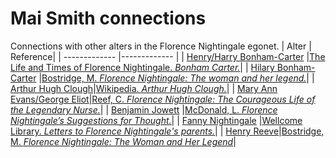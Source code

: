 # Mai Smith connections
Connections with other alters in the Florence Nightingale egonet.
| Alter  | Reference|
| ------------- |------------- |
| [Henry/Harry Bonham-Carter](https://github.com/altealo/FNTest/blob/master/AltersReferences/HenryBonhamCarter.md)  |[The Life and Times of Florence Nightingale. *Bonham Carter.*](https://lifeandtimesofflorencenightingale.wordpress.com/family-history-2/bonham-carter/)|
| [Hilary Bonham-Carter](https://github.com/altealo/FNTest/blob/master/AltersReferences/HilaryBonhamCarter.md)   |[Bostridge, M. *Florence Nightingale: The woman and her legend.*](https://books.google.co.uk/books?id=OsCiBgAAQBAJ&lpg=PR334&pg=PP1#v=onepage&q&f=false)|
| [Arthur Hugh Clough](https://github.com/altealo/FNTest/blob/master/AltersReferences/ArthurHughClough.md)|[Wikipedia. *Arthur Hugh Clough.*](https://en.wikipedia.org/wiki/Arthur_Hugh_Clough)|
| [Mary Ann Evans/George Eliot](https://github.com/altealo/FNTest/blob/master/AltersReferences/GeorgeEliot.md)|[Reef, C. *Florence Nightingale: The Courageous Life of the Legendary Nurse.*](https://books.google.co.uk/books?id=1HY1CwAAQBAJ&pg=PA68&lpg=PA68&dq=mai+smith+mary+ann+evans+george+eliot&source=bl&ots=SZmCKGYqyb&sig=ACfU3U0wgiwruT7t5QX5oAPwtSV2j1wwiA&hl=en&sa=X&ved=2ahUKEwjy2b727LDoAhWfThUIHV6FA4EQ6AEwAHoECAsQAQ#v=onepage&q=mai%20smith%20mary%20ann%20evans%20george%20eliot&f=false)|
| [Benjamin Jowett](https://github.com/altealo/FNTest/blob/master/AltersReferences/BenjaminJowett.md) |[McDonald, L. *Florence Nightingale’s Suggestions for Thought.*](https://books.google.co.uk/books?id=Mle5Sjixa0cC&pg=PA40&dq=benjamin+jowett+mai&hl=en&sa=X&ved=0ahUKEwjOkKTQtLPoAhWjlFwKHTW3BfoQ6AEIKDAA#v=onepage&q=benjamin%20jowett%20mai&f=false)|
| [Fanny Nightingale](https://github.com/altealo/FNTest/blob/master/AltersReferences/FannyNightingale.md)  |[Wellcome Library. *Letters to Florence Nightingale's parents.*](https://wellcomelibrary.org/item/b18309513)|
| [Henry Reeve](https://github.com/altealo/FNTest/blob/master/AltersReferences/HenryReeve.md)|[Bostridge, M. *Florence Nightingale: The Woman and Her Legend*](https://books.google.co.uk/books?id=OsCiBgAAQBAJ&pg=PR334&lpg=PR334&dq=hilary+bonham+carter+and+henry+reeve&source=bl&ots=3G8WRwk5t-&sig=ACfU3U3sPzsPUrxGQI7K-Z9txLlbTQEFZg&hl=en&sa=X&ved=2ahUKEwjq1-3V7ofmAhUDUcAKHe2BBMkQ6AEwFXoECAkQAQ#v=onepage&q=HENRY%20REEVE&f=false)|
